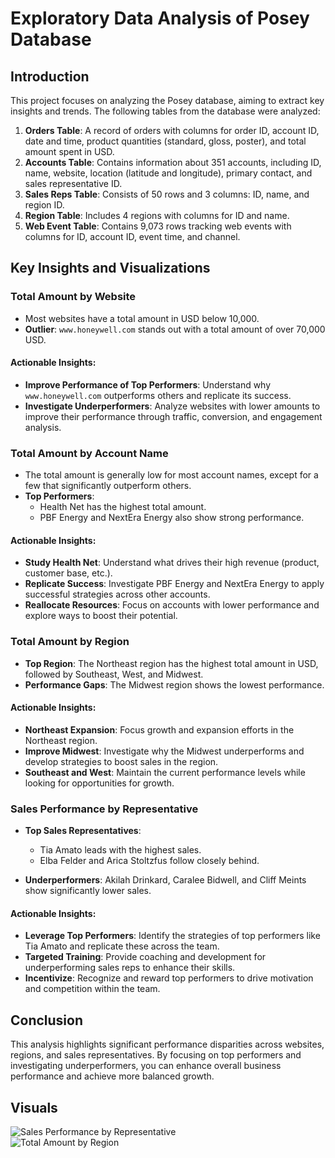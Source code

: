 
# Exploratory Data Analysis of Posey Database

## Introduction

This project focuses on analyzing the Posey database, aiming to extract key insights and trends. The following tables from the database were analyzed:

1. **Orders Table**: A record of orders with columns for order ID, account ID, date and time, product quantities (standard, gloss, poster), and total amount spent in USD.
2. **Accounts Table**: Contains information about 351 accounts, including ID, name, website, location (latitude and longitude), primary contact, and sales representative ID.
3. **Sales Reps Table**: Consists of 50 rows and 3 columns: ID, name, and region ID.
4. **Region Table**: Includes 4 regions with columns for ID and name.
5. **Web Event Table**: Contains 9,073 rows tracking web events with columns for ID, account ID, event time, and channel.

## Key Insights and Visualizations

### Total Amount by Website

- Most websites have a total amount in USD below 10,000.
- **Outlier**: `www.honeywell.com` stands out with a total amount of over 70,000 USD.

#### Actionable Insights:
- **Improve Performance of Top Performers**: Understand why `www.honeywell.com` outperforms others and replicate its success.
- **Investigate Underperformers**: Analyze websites with lower amounts to improve their performance through traffic, conversion, and engagement analysis.

### Total Amount by Account Name

- The total amount is generally low for most account names, except for a few that significantly outperform others.
- **Top Performers**: 
  - Health Net has the highest total amount.
  - PBF Energy and NextEra Energy also show strong performance.

#### Actionable Insights:
- **Study Health Net**: Understand what drives their high revenue (product, customer base, etc.).
- **Replicate Success**: Investigate PBF Energy and NextEra Energy to apply successful strategies across other accounts.
- **Reallocate Resources**: Focus on accounts with lower performance and explore ways to boost their potential.

### Total Amount by Region

- **Top Region**: The Northeast region has the highest total amount in USD, followed by Southeast, West, and Midwest.
- **Performance Gaps**: The Midwest region shows the lowest performance.

#### Actionable Insights:
- **Northeast Expansion**: Focus growth and expansion efforts in the Northeast region.
- **Improve Midwest**: Investigate why the Midwest underperforms and develop strategies to boost sales in the region.
- **Southeast and West**: Maintain the current performance levels while looking for opportunities for growth.

### Sales Performance by Representative

- **Top Sales Representatives**: 
  - Tia Amato leads with the highest sales.
  - Elba Felder and Arica Stoltzfus follow closely behind.

- **Underperformers**: Akilah Drinkard, Caralee Bidwell, and Cliff Meints show significantly lower sales.

#### Actionable Insights:
- **Leverage Top Performers**: Identify the strategies of top performers like Tia Amato and replicate these across the team.
- **Targeted Training**: Provide coaching and development for underperforming sales reps to enhance their skills.
- **Incentivize**: Recognize and reward top performers to drive motivation and competition within the team.

## Conclusion

This analysis highlights significant performance disparities across websites, regions, and sales representatives. By focusing on top performers and investigating underperformers, you can enhance overall business performance and achieve more balanced growth.

## Visuals

![Sales Performance by Representative](data/sales_performance.png)  
![Total Amount by Region](data/region_performance.png)  
